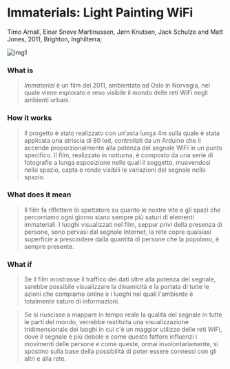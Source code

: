# Immaterials: Light Painting WiFi
Timo Arnall, Einar Sneve Martinussen, Jørn Knutsen, Jack Schulze and Matt Jones, 2011, Brighton, 	Inghilterra;

![img1](https://github.com/RobertoAlesi/archive/blob/main/RobertoAlesi/Close_Reading/imgs/Immaterials.png)

### What is
>*Immaterial* è un film del 2011, ambientato ad Oslo in Norvegia, nel quale viene esplorato e reso visibile il mondo delle reti WiFi negli ambienti urbani.


### How it works
>Il progetto è stato realizzato con un'asta lunga 4m sulla quale è stata applicata una striscia di 80 led, controllati da un Arduino che li accende proporzionalmente alla potenza del segnale WiFi in un punto specifico. Il film, realizzato in notturna, è composto da una serie di fotografie a lunga esposizione nelle quali il soggetto, muovendosi nello spazio, capta e rende visibili le variazioni del segnale nello spazio.

### What does it mean
>Il film fa riflettere lo spettatore su quanto le nostre vite e gli spazi che percorriamo ogni giorno siano sempre più saturi di elementi immateriali. I luoghi visualizzati nel film, seppur privi della presenza di persone, sono pervasi dal segnale Internet, la rete copre qualsiasi superficie a prescindere dalla quantità di persone che la popolano, è sempre presente.


### What if
>Se il film mostrasse il traffico dei dati oltre alla potenza del segnale, sarebbe possibile visualizzare la dinamicità e la portata di tutte le azioni che compiamo online e i luoghi nei quali l'ambiente è totalmente saturo di informazioni.

>Se si riuscisse a mappare in tempo reale la qualità del segnale in tutte le parti del mondo, verrebbe restituita una visualizzazione tridimensionale dei luoghi in cui c'è un maggior utilizzo delle reti WiFi, dove il segnale è più debole e come questo fattore influenzi i movimenti delle persone e come queste, ormai involontariamente, si spostino sulla base della possibilità di poter essere connessi con gli altri e alla rete.
